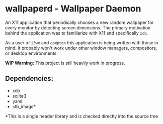 # wallpaperd - Wallpaper Daemon

An X11 application that periodically chooses a new random wallpaper for every
monitor by detecting screen dimensions. The primary motivation behind the
application was to familiarize with X11 and specifically `xcb`.

As a user of `i3wm` and `compton` this application is being written with those
in mind. It probably won't work under other window managers, compositors, or
desktop environments.

**WIP Warning:** This project is still heavily work in progress.

## Dependencies:

- xcb
- sqlite3
- yaml
- stb\_image\*

\*This is a single header library and is checked directly into the source tree

